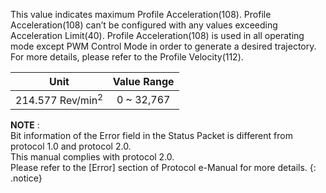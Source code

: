 This value indicates maximum Profile Acceleration(108). Profile Acceleration(108) can’t be configured with any values exceeding Acceleration Limit(40). Profile Acceleration(108) is used in all operating mode except PWM Control Mode in order to generate a desired trajectory. For more details, please refer to the Profile Velocity(112).

|Unit|Value Range|
| :---: | :---: |
|214.577 Rev/min<sup>2</sup>|0 ~ 32,767|

**NOTE** :  
Bit information of the Error field in the Status Packet is different from protocol 1.0 and protocol 2.0.  
This manual complies with protocol 2.0.  
Please refer to the [Error] section of Protocol e-Manual for more details.
{: .notice}

[Protocol]: /docs/en/dxl/protocol1/#error
